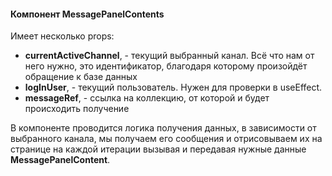 #### Компонент MessagePanelContents

Имеет несколько props: 
- **currentActiveChannel**, - текущий выбранный канал. Всё что нам от него нужно, это идентификатор, 
благодаря которому произойдёт обращение к базе данных
- **logInUser**, - текущий пользователь. Нужен для проверки в useEffect.
- **messageRef**, - ссылка на коллекцию, от которой и будет происходить получение

В компоненте проводится логика получения данных, в зависимости от выбранного канала, мы получаем его сообщения и 
отрисовываем их на странице на каждой итерации вызывая и передавая нужные данные **MessagePanelContent**.


